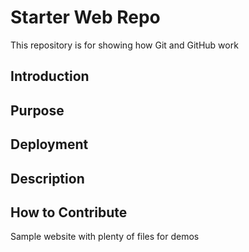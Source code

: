 # Starter Web Repo

This repository is for showing how Git and GitHub work
## Introduction

## Purpose

## Deployment

## Description

## How to Contribute

Sample website with plenty of files for demos
